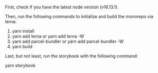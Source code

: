 First, check if you have the latest node version (v16.13.1).

Then, run the following commands to initialize and build the monorepo via lerna:

1. yarn install
2. yarn add lerna or yarn add lerna -W
3. yarn add parcel-bundler or yarn add parcel-bundler -W
4. yarn build

Last, but not least, run the storybook with the following command:

yarn storybook
